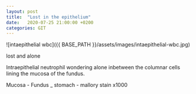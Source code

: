 ```yaml
---
layout: post
title:  "Lost in the epithelium"
date:   2020-07-25 21:00:00 +0200
categories: GIT
---
```


![intaepithelial wbc]({{ BASE_PATH }}/assets/images/intaepithelial-wbc.jpg)

lost and alone 


Intraepithelial neutrophil wondering alone inbetween the columnar cells lining the mucosa of the fundus.


Mucosa - Fundus _ stomach - mallory stain x1000
